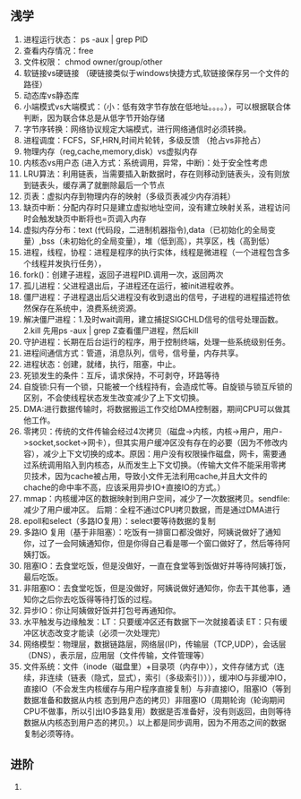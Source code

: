 ## 浅学

1. 进程运行状态： ps -aux | grep PID
2. 查看内存情况：free
3. 文件权限： chmod owner/group/other
4. 软链接vs硬链接 （硬链接类似于windows快捷方式,软链接保存另一个文件的路径）
5. 动态库vs静态库
6. 小端模式vs大端模式：（小：低有效字节存放在低地址。。。。），可以根据联合体判断，因为联合体总是从低字节开始存储
7. 字节序转换：网络协议规定大端模式，进行网络通信时必须转换。
8. 进程调度：FCFS，SF,HRN,时间片轮转，多级反馈   （抢占vs非抢占）
9. 物理内存（reg,cache,memory,disk）vs虚拟内存
10. 内核态vs用户态 (进入方式：系统调用，异常，中断)：处于安全性考虑
11. LRU算法：利用链表，当需要插入新数据时，存在则移动到链表头，没有则放到链表头，缓存满了就删除最后一个节点
12. 页表：虚拟内存到物理内存的映射（多级页表减少内存消耗）
13. 缺页中断：分配内存时只是建立虚拟地址空间，没有建立映射关系，进程访问时会触发缺页中断将也=页调入内存
14. 虚拟内存分布：text (代码段，二进制机器指令),data（已初始化的全局变量）,bss（未初始化的全局变量），堆（低到高），共享区，栈（高到低）
15. 进程，线程，协程：进程是程序的执行实体，线程是微进程（一个进程包含多个线程并发执行任务），
16. fork()：创建子进程，返回子进程PID.调用一次，返回两次
17. 孤儿进程：父进程退出后，子进程还在运行，被init进程收养。
18. 僵尸进程：子进程退出后父进程没有收到退出的信号，子进程的进程描述符依然保存在系统中，浪费系统资源。
19. 解决僵尸进程：1.及时wait调用，建立捕捉SIGCHLD信号的信号处理函数。2.kill 先用ps -aux | grep Z查看僵尸进程，然后kill
20. 守护进程：长期在后台运行的程序，用于控制终端，处理一些系统级别任务。
21. 进程间通信方式：管道，消息队列，信号，信号量，内存共享。
22. 进程状态：创建，就绪，执行，阻塞，中止。
23. 死锁发生的条件：互斥，请求保持，不可剥夺，环路等待
24. 自旋锁:只有一个锁，只能被一个线程持有，会造成忙等。自旋锁与锁互斥锁的区别，不会使线程状态发生改变减少了上下文切换。
25. DMA:进行数据传输时，将数据搬运工作交给DMA控制器，期间CPU可以做其他工作。
26. 零拷贝：传统的文件传输会经过4次拷贝（磁盘->内核，内核->用户，用户->socket,socket->网卡），但其实用户缓冲区没有存在的必要（因为不修改内容），减少上下文切换的成本。原因：用户没有权限操作磁盘，网卡，需要通过系统调用陷入到内核态，从而发生上下文切换。（传输大文件不能采用零拷贝技术，因为cache被占用，导致小文件无法利用cache,并且大文件的chache的命中率不高，应该采用异步IO+直接IO的方式。）
27. mmap：内核缓冲区的数据映射到用户空间，减少了一次数据拷贝。sendfile:减少了用户缓冲区。 后期：全程不通过CPU拷贝数据，而是通过DMA进行
28. epoll和select（多路IO复用）：select要等待数据的复制
29. 多路IO 复用（基于非阻塞）：吃饭有一排窗口都没做好，阿姨说做好了通知你，过了一会阿姨通知你，但是你得自己看是哪一个窗口做好了，然后等待阿姨打饭。
30. 阻塞IO：去食堂吃饭，但是没做好，一直在食堂等到饭做好并等待阿姨打饭，最后吃饭。
31. 非阻塞IO：去食堂吃饭，但是没做好，阿姨说做好通知你，你去干其他事，通知你之后你去吃饭得等待打饭的过程。
32. 异步IO：你让阿姨做好饭并打包号再通知你。
33. 水平触发与边缘触发：LT：只要缓冲区还有数据下一次就接着读   ET：只有缓冲区状态改变才能读（必须一次处理完）
34. 网络模型：物理层，数据链路层，网络层(IP)，传输层（TCP,UDP），会话层（DNS），表示层，应用层（文件传输，文件管理等）
35. 文件系统：文件（inode（磁盘里）+目录项（内存中）），文件存储方式（连续，非连续（链表（隐式，显式），索引（多级索引））），缓冲IO与非缓冲IO，直接IO（不会发生内核缓存与用户程序直接复制）与非直接IO，阻塞IO（等到数据准备和数据从内核 态到用户态的拷贝）非阻塞IO（周期轮询（轮询期间CPU不做事，所以引出IO多路复用）数据是否准备好，没有则返回，由则等待数据从内核态到用户态的拷贝。）以上都是同步调用，因为不用态之间的数据复制必须等待。

## 进阶

1. 




